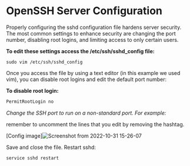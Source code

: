 # OpenSSH Server Configuration


Properly configuring the sshd configuration file hardens server security. 
The most common settings to enhance security are changing the port number, disabling root logins, and limiting access to only certain users.

**To edit these settings access the /etc/ssh/sshd_config file:**
```
sudo vim /etc/ssh/sshd_config
```
Once you access the file by using a text editor (in this example we used vim), you can disable root logins and edit the default port number:

**To disable root login:**
```bash
PermitRootLogin no
```

_Change the SSH port to run on a non-standard port. For example:_

remember to uncomment the lines that you edit by removing the hashtag.

[Config image]![Screenshot from 2022-10-31 15-26-07](https://user-images.githubusercontent.com/88568938/198981503-fc402e58-147f-4c00-8779-ca9f973a5dca.png)

Save and close the file. Restart sshd:
```bash
service sshd restart
```
